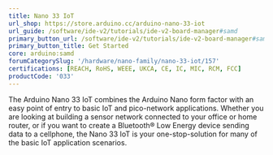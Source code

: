```yaml
---
title: Nano 33 IoT
url_shop: https://store.arduino.cc/arduino-nano-33-iot
url_guide: /software/ide-v2/tutorials/ide-v2-board-manager#samd
primary_button_url: /software/ide-v2/tutorials/ide-v2-board-manager#samd
primary_button_title: Get Started
core: arduino:samd
forumCategorySlug: '/hardware/nano-family/nano-33-iot/157'
certifications: [REACH, RoHS, WEEE, UKCA, CE, IC, MIC, RCM, FCC]
productCode: '033'
---
```


The Arduino Nano 33 IoT combines the Arduino Nano form factor with an easy point of entry to basic IoT and pico-network applications. Whether you are looking at building a sensor network connected to your office or home router, or if you want to create a Bluetooth® Low Energy device sending data to a cellphone, the Nano 33 IoT is your one-stop-solution for many of the basic IoT application scenarios.